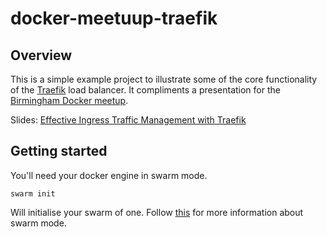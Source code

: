 # docker-meetuup-traefik

## Overview

This is a simple example project to illustrate some of the core functionality of the [Traefik](https://traefik.io/) load balancer.  It compliments a presentation for the [Birmingham Docker meetup](https://www.meetup.com/Docker-Birmingham/events/250737488/).

Slides: [Effective Ingress Traffic Management with Traefik](https://github.com/mattjtodd/docker-meetup-traefik/blob/master/Effective%20Ingress%20Traffic%20Management%20with%20Traefik.pdf)

## Getting started

You'll need your docker engine in swarm mode.

`swarm init`

Will initialise your swarm of one.  Follow [this](https://docs.docker.com/engine/swarm/) for more information about swarm mode.

